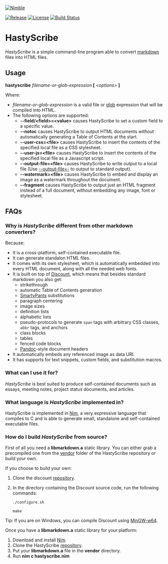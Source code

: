 [![Nimble](https://raw.githubusercontent.com/yglukhov/nimble-tag/master/nimble.png)](https://github.com/h3rald/hastyscribe)

[![Release](https://img.shields.io/github/release/h3rald/hastyscribe.svg?maxAge=2592000)](https://github.com/h3rald/hastyscribe)
[![License](https://img.shields.io/badge/license-MIT-blue.svg)](https://raw.githubusercontent.com/h3rald/hastyscribe/master/LICENSE)
[![Build Status](https://img.shields.io/travis/h3rald/hastyscribe.svg)](https://travis-ci.org/h3rald/hastyscribe)

# HastyScribe

_HastyScribe_ is a simple command-line program able to convert [markdown](http://daringfireball.net/projects/markdown) files into HTML files.

## Usage

**hastyscribe** _filename-or-glob-expression_ **[** _\<options\>_ **]**

Where:

  * _filename-or-glob-expression_ is a valid file or [glob](http://en.wikipedia.org/wiki/Glob_(programming)) expression that will be compiled into HTML.
  * The following options are supported:
    * **\-\-field/&lt;field&gt;=&lt;value&gt;** causes HastyScribe to set a custom field to a specific value.
    * **\-\-notoc** causes HastyScribe to output HTML documents _without_ automatically generating a Table of Contents at the start.
    * **\-\-user-css=&lt;file&gt;** causes HastyScribe to insert the contents of the specified local file as a CSS stylesheet. 
    * **\-\-user-js=&lt;file&gt;** causes HastyScribe to insert the contents of the specified local file as a Javascript script. 
    * **\-\-output-file=&lt;file&gt;** causes HastyScribe to write output to a local file (Use [\-\-output-file=-](class:opt) to output to standard output).
    * **\-\-watermark=&lt;file&gt;** causes HastyScribe to embed and display an image as a watermark throughout the document. 
    * **\-\-fragment** causes HastyScribe to output just an HTML fragment instead of a full document, without embedding any image, font or stylesheet.

## FAQs

### Why is _HastyScribe_ different from other markdown converters?

Because:

* It is a cross-platform, self-contained executable file.
* It can generate standalon HTML files.
* It comes with its own stylesheet, which is automatically embedded into every HTML document, along with all the needed web fonts.
* It is built on top of [Discount](http://www.pell.portland.or.us/~orc/Code/discount/), which means that besides standard markdown you also get:
  * strikethrough
  * automatic Table of Contents generation
  * [SmartyPants](http://daringfireball.net/projects/smartypants/) substitutions
  * paragraph centering
  * image sizes
  * definition lists
  * alphabetic lists
  * pseudo-protocols to generate `span` tags with arbitrary CSS classes, `abbr` tags, and anchors
  * class blocks
  * tables
  * fenced code blocks
  * [Pandoc](http://johnmacfarlane.net/pandoc/)-style document headers
* It automatically embeds any referenced image as data URI.
* It has supports for text snippets, custom fields, and substitution macros.

### What can I use it for?

_HastyScribe_ is best suited to produce self-contained documents such as essays, meeting notes, project status documents, and articles.

### What language is _HastyScribe_ implemented in?

HastyScribe is implemented in [Nim][nim], a very expressive language that compiles to C and is able to generate small, standalone and self-contained executable files.

### How do I build _HastyScribe_ from source?

First of all you need a **libmarkdown.a** static library. You can either grab a precompiled one from the [vendor](https://github.com/h3rald/hastyscribe/blob/master/vendor) folder of the HastyScribe repository or build your own. 

If you choose to build your own:

1. Clone the discount [repository](https://github.com/Orc/discount).
2. In the directory containing the Discount source code, run the following commands:

   ```
   ./configure.sh 

   make
   ```

  Tip: If you are on Windows, you can compile Discount using [MinGW-w64](http://mingw-w64.yaxm.org/doku.php).

Once you have a **libmarkdown.a** static library for your platform:

1. Download and install [Nim][nim].
2. Clone the HastyScribe [repository](https://github.com/h3rald/hastyscribe).
3. Put your **libmarkdown.a** file in the **vendor** directory.
4. Run **nim c hastyscribe.nim**

[nim]: http://nim-lang.org/
